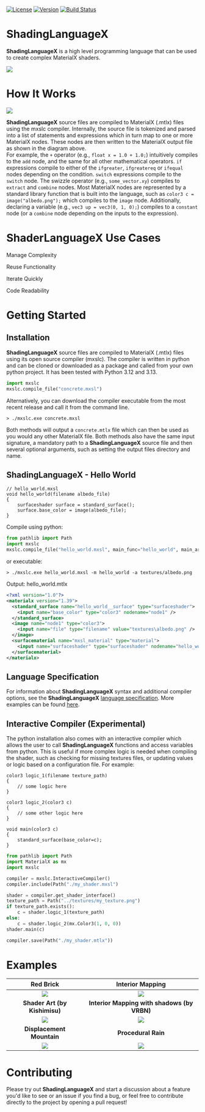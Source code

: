 [![License](https://img.shields.io/badge/License-Apache%202.0-blue.svg)](https://github.com/jakethorn/MXSL/blob/main/LICENSE)
[![Version](https://img.shields.io/github/v/release/jakethorn/MXSL)](https://github.com/jakethorn/MXSL/releases/latest)
[![Build Status](https://github.com/jakethorn/MXSL/workflows/automated-tests/badge.svg)](https://github.com/jakethorn/MXSL/actions)


# ShadingLanguageX
__ShadingLanguageX__ is a high level programming language that can be used to create complex MaterialX shaders.  
  
![](examples/screenshots/readme_example.png)


# How It Works
![](examples/screenshots/howitworks.jpg)  

__ShadingLanguageX__ source files are compiled to MaterialX (.mtlx) files using the mxslc compiler. Internally, the source file is tokenized and parsed into a list of statements and expressions which in turn map to one or more MaterialX nodes. These nodes are then written to the MaterialX output file as shown in the diagram above.  
For example, the `+` operator (e.g., `float x = 1.0 + 1.0;`) intuitively compiles to the `add` node, and the same for all other mathematical operators. `if` expressions compile to either of the `ifgreater`, `ifgreatereq` or `ifequal` nodes depending on the condition. `switch` expressions compile to the `switch` node. The swizzle operator (e.g., `some_vector.xy`) compiles to `extract` and `combine` nodes. Most MaterialX nodes are represented by a standard library function that is built into the language, such as `color3 c = image("albedo.png");` which compiles to the `image` node. Additionally, declaring a variable (e.g., `vec3 up = vec3(0, 1, 0);`) compiles to a `constant` node (or a `combine` node depending on the inputs to the expression).  


# ShaderLanguageX Use Cases

Manage Complexity

Reuse Functionality

Iterate Quickly

Code Readability


# Getting Started

## Installation
__ShadingLanguageX__ source files are compiled to MaterialX (.mtlx) files using its open source compiler (mxslc). The compiler is written in python and can be cloned or downloaded as a package and called from your own python project. It has been tested with Python 3.12 and 3.13. 
```python
import mxslc
mxslc.compile_file("concrete.mxsl")
```
Alternatively, you can download the compiler executable from the most recent release and call it from the command line.
```
> ./mxslc.exe concrete.mxsl
```
Both methods will output a `concrete.mtlx` file which can then be used as you would any other MaterialX file. Both methods also have the same input signature, a mandatory path to a __ShadingLanguageX__ source file and then several optional arguments, such as setting the output files directory and name.

## ShadingLanguageX - Hello World
```
// hello_world.mxsl
void hello_world(filename albedo_file)
{
    surfaceshader surface = standard_surface();
    surface.base_color = image(albedo_file);
}
```
Compile using python:
```python
from pathlib import Path
import mxslc
mxslc.compile_file("hello_world.mxsl", main_func="hello_world", main_args=[Path("textures/albedo.png")]);
```
or executable:
```
> ./mxslc.exe hello_world.mxsl -m hello_world -a textures/albedo.png
```
Output: hello_world.mtlx
```xml
<?xml version="1.0"?>
<materialx version="1.39">
  <standard_surface name="hello_world__surface" type="surfaceshader">
    <input name="base_color" type="color3" nodename="node1" />
  </standard_surface>
  <image name="node1" type="color3">
    <input name="file" type="filename" value="textures\albedo.png" />
  </image>
  <surfacematerial name="mxsl_material" type="material">
    <input name="surfaceshader" type="surfaceshader" nodename="hello_world__surface" />
  </surfacematerial>
</materialx>
```

## Language Specification
For information about __ShadingLanguageX__ syntax and additional compiler options, see the __ShadingLanguageX__ [language specification](https://github.com/jakethorn/ShadingLanguageX/blob/main/docs/LanguageSpecification.md). More examples can be found [here](https://github.com/jakethorn/ShadingLanguageX/tree/main/examples).

## Interactive Compiler (Experimental)
The python installation also comes with an interactive compiler which allows the user to call __ShadingLanguageX__ functions and access variables from python. This is useful if more complex logic is needed when compiling the shader, such as checking for missing textures files, or updating values or logic based on a configuration file.
For example:
```
color3 logic_1(filename texture_path)
{
    // some logic here
}

color3 logic_2(color3 c)
{
    // some other logic here
}

void main(color3 c)
{
    standard_surface(base_color=c);
}
```
```python
from pathlib import Path
import MaterialX as mx
import mxslc

compiler = mxslc.InteractiveCompiler()
compiler.include(Path("./my_shader.mxsl")

shader = compiler.get_shader_interface()
texture_path = Path("../textures/my_texture.png")
if texture_path.exists():
    c = shader.logic_1(texture_path)
else:
    c = shader.logic_2(mx.Color3(1, 0, 0))
shader.main(c)

compiler.save(Path("./my_shader.mtlx"))
```


# Examples
Red Brick                    |  Interior Mapping
:---------------------------:|:---------------------------:
![](examples/screenshots/redbrick.png)   |  ![](examples/screenshots/interiormapping.png)
__Shader Art (by Kishimisu)__    |  __Interior Mapping with shadows (by VRBN)__
![](examples/screenshots/shaderart.png)  |  ![](examples/screenshots/lit_interiors.png)
__Displacement Mountain__    |    __Procedural Rain__
![](examples/screenshots/mountain.png)   |  ![](examples/screenshots/rain.png)

# Contributing
Please try out __ShadingLanguageX__ and start a discussion about a feature you'd like to see or an issue if you find a bug, or feel free to contribute directly to the project by opening a pull request!
